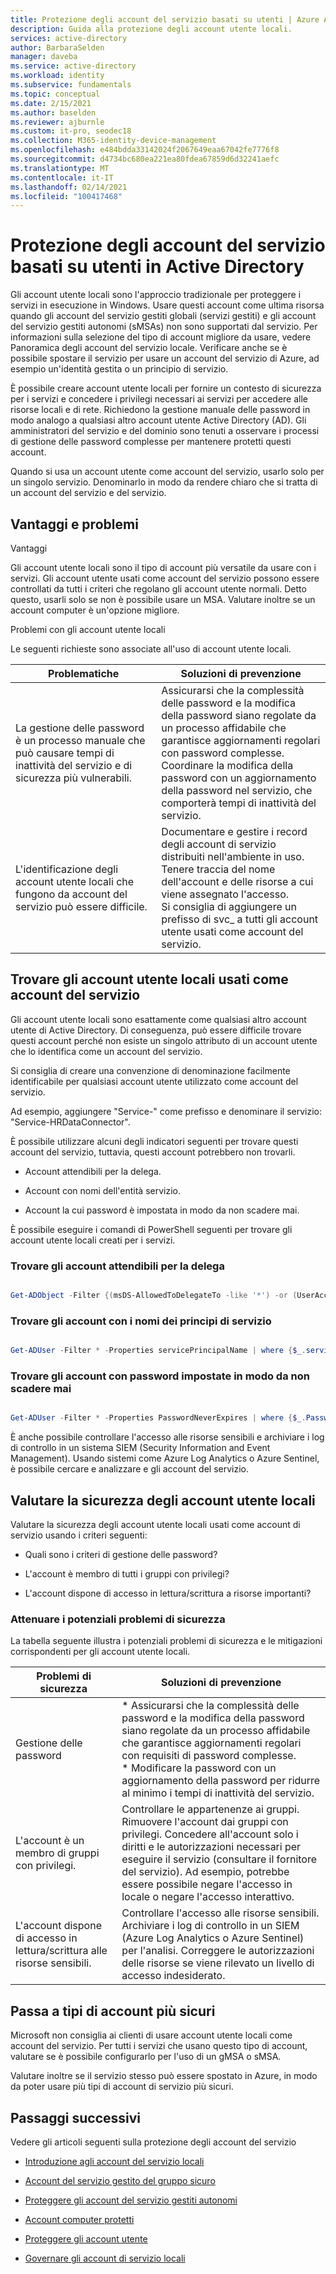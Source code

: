 ```yaml
---
title: Protezione degli account del servizio basati su utenti | Azure Active Directory
description: Guida alla protezione degli account utente locali.
services: active-directory
author: BarbaraSelden
manager: daveba
ms.service: active-directory
ms.workload: identity
ms.subservice: fundamentals
ms.topic: conceptual
ms.date: 2/15/2021
ms.author: baselden
ms.reviewer: ajburnle
ms.custom: it-pro, seodec18
ms.collection: M365-identity-device-management
ms.openlocfilehash: e484bdda33142024f2067649eaa67042fe7776f8
ms.sourcegitcommit: d4734bc680ea221ea80fdea67859d6d32241aefc
ms.translationtype: MT
ms.contentlocale: it-IT
ms.lasthandoff: 02/14/2021
ms.locfileid: "100417468"
---
```

# <a name="securing-user-based-service-accounts-in-active-directory"></a>Protezione degli account del servizio basati su utenti in Active Directory

Gli account utente locali sono l'approccio tradizionale per proteggere i servizi in esecuzione in Windows. Usare questi account come ultima risorsa quando gli account del servizio gestiti globali (servizi gestiti) e gli account del servizio gestiti autonomi (sMSAs) non sono supportati dal servizio. Per informazioni sulla selezione del tipo di account migliore da usare, vedere Panoramica degli account del servizio locale. Verificare anche se è possibile spostare il servizio per usare un account del servizio di Azure, ad esempio un'identità gestita o un principio di servizio. 

È possibile creare account utente locali per fornire un contesto di sicurezza per i servizi e concedere i privilegi necessari ai servizi per accedere alle risorse locali e di rete. Richiedono la gestione manuale delle password in modo analogo a qualsiasi altro account utente Active Directory (AD). Gli amministratori del servizio e del dominio sono tenuti a osservare i processi di gestione delle password complesse per mantenere protetti questi account.

Quando si usa un account utente come account del servizio, usarlo solo per un singolo servizio. Denominarlo in modo da rendere chiaro che si tratta di un account del servizio e del servizio. 

## <a name="benefits-and-challenges"></a>Vantaggi e problemi

Vantaggi

Gli account utente locali sono il tipo di account più versatile da usare con i servizi. Gli account utente usati come account del servizio possono essere controllati da tutti i criteri che regolano gli account utente normali. Detto questo, usarli solo se non è possibile usare un MSA. Valutare inoltre se un account computer è un'opzione migliore. 

Problemi con gli account utente locali

Le seguenti richieste sono associate all'uso di account utente locali.

| Problematiche| Soluzioni di prevenzione |
| - | - |
| La gestione delle password è un processo manuale che può causare tempi di inattività del servizio e di sicurezza più vulnerabili.| Assicurarsi che la complessità delle password e la modifica della password siano regolate da un processo affidabile che garantisce aggiornamenti regolari con password complesse. <br> Coordinare la modifica della password con un aggiornamento della password nel servizio, che comporterà tempi di inattività del servizio. |
| L'identificazione degli account utente locali che fungono da account del servizio può essere difficile.| Documentare e gestire i record degli account di servizio distribuiti nell'ambiente in uso. <br> Tenere traccia del nome dell'account e delle risorse a cui viene assegnato l'accesso. <br> Si consiglia di aggiungere un prefisso di svc_ a tutti gli account utente usati come account del servizio. |


## <a name="find-on-premises-user-accounts-used-as-service-accounts"></a>Trovare gli account utente locali usati come account del servizio

Gli account utente locali sono esattamente come qualsiasi altro account utente di Active Directory. Di conseguenza, può essere difficile trovare questi account perché non esiste un singolo attributo di un account utente che lo identifica come un account del servizio. 

Si consiglia di creare una convenzione di denominazione facilmente identificabile per qualsiasi account utente utilizzato come account del servizio.

Ad esempio, aggiungere "Service-" come prefisso e denominare il servizio: "Service-HRDataConnector".

È possibile utilizzare alcuni degli indicatori seguenti per trovare questi account del servizio, tuttavia, questi account potrebbero non trovarli.

* Account attendibili per la delega.

* Account con nomi dell'entità servizio.

* Account la cui password è impostata in modo da non scadere mai.

È possibile eseguire i comandi di PowerShell seguenti per trovare gli account utente locali creati per i servizi.

### <a name="find-accounts-trusted-for-delegation"></a>Trovare gli account attendibili per la delega

```PowerShell

Get-ADObject -Filter {(msDS-AllowedToDelegateTo -like '*') -or (UserAccountControl -band 0x0080000) -or (UserAccountControl -band 0x1000000)} -prop samAccountName,msDS-AllowedToDelegateTo,servicePrincipalName,userAccountControl | select DistinguishedName,ObjectClass,samAccountName,servicePrincipalName, @{name='DelegationStatus';expression={if($_.UserAccountControl -band 0x80000){'AllServices'}else{'SpecificServices'}}}, @{name='AllowedProtocols';expression={if($_.UserAccountControl -band 0x1000000){'Any'}else{'Kerberos'}}}, @{name='DestinationServices';expression={$_.'msDS-AllowedToDelegateTo'}}

```

### <a name="find-accounts-with-service-principle-names"></a>Trovare gli account con i nomi dei principi di servizio

```PowerShell

Get-ADUser -Filter * -Properties servicePrincipalName | where {$_.servicePrincipalName -ne $null}

```

 

### <a name="find-accounts-with-passwords-set-to-never-expire"></a>Trovare gli account con password impostate in modo da non scadere mai

```PowerShell

Get-ADUser -Filter * -Properties PasswordNeverExpires | where {$_.PasswordNeverExpires -eq $true}

```


È anche possibile controllare l'accesso alle risorse sensibili e archiviare i log di controllo in un sistema SIEM (Security Information and Event Management). Usando sistemi come Azure Log Analytics o Azure Sentinel, è possibile cercare e analizzare e gli account del servizio.

## <a name="assess-security-of-on-premises-user-accounts"></a>Valutare la sicurezza degli account utente locali

Valutare la sicurezza degli account utente locali usati come account di servizio usando i criteri seguenti:

* Quali sono i criteri di gestione delle password?

* L'account è membro di tutti i gruppi con privilegi?

* L'account dispone di accesso in lettura/scrittura a risorse importanti?

### <a name="mitigate-potential-security-issues"></a>Attenuare i potenziali problemi di sicurezza

La tabella seguente illustra i potenziali problemi di sicurezza e le mitigazioni corrispondenti per gli account utente locali.

| Problemi di sicurezza| Soluzioni di prevenzione |
| - | - |
| Gestione delle password|* Assicurarsi che la complessità delle password e la modifica della password siano regolate da un processo affidabile che garantisce aggiornamenti regolari con requisiti di password complesse. <br> * Modificare la password con un aggiornamento della password per ridurre al minimo i tempi di inattività del servizio. |
| L'account è un membro di gruppi con privilegi.| Controllare le appartenenze ai gruppi. Rimuovere l'account dai gruppi con privilegi. Concedere all'account solo i diritti e le autorizzazioni necessari per eseguire il servizio (consultare il fornitore del servizio). Ad esempio, potrebbe essere possibile negare l'accesso in locale o negare l'accesso interattivo. |
| L'account dispone di accesso in lettura/scrittura alle risorse sensibili.| Controllare l'accesso alle risorse sensibili. Archiviare i log di controllo in un SIEM (Azure Log Analytics o Azure Sentinel) per l'analisi. Correggere le autorizzazioni delle risorse se viene rilevato un livello di accesso indesiderato. |


## <a name="move-to-more-secure-account-types"></a>Passa a tipi di account più sicuri

Microsoft non consiglia ai clienti di usare account utente locali come account del servizio. Per tutti i servizi che usano questo tipo di account, valutare se è possibile configurarlo per l'uso di un gMSA o sMSA.

Valutare inoltre se il servizio stesso può essere spostato in Azure, in modo da poter usare più tipi di account di servizio più sicuri. 

## <a name="next-steps"></a>Passaggi successivi
Vedere gli articoli seguenti sulla protezione degli account del servizio

* [Introduzione agli account del servizio locali](service-accounts-on-premises.md)

* [Account del servizio gestito del gruppo sicuro](service-accounts-group-managed.md)

* [Proteggere gli account del servizio gestiti autonomi](service-accounts-standalone-managed.md)

* [Account computer protetti](service-accounts-computer.md)

* [Proteggere gli account utente](service-accounts-user-on-premises.md)

* [Governare gli account di servizio locali](service-accounts-govern-on-premises.md)

 
